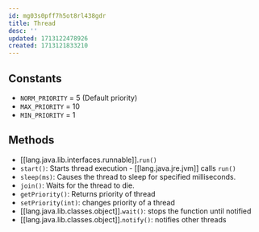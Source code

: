 ```yaml
---
id: mg03s0pff7h5ot8rl438gdr
title: Thread
desc: ''
updated: 1713122478926
created: 1713121833210
---
```



## Constants

- `NORM_PRIORITY` = 5 (Default priority)
- `MAX_PRIORITY` = 10
- `MIN_PRIORITY` = 1


## Methods

- [[lang.java.lib.interfaces.runnable]].`run()`
- `start()`: Starts thread execution - [[lang.java.jre.jvm]] calls `run()`
- `sleep(ms)`: Causes the thread to sleep for specified milliseconds.
- `join()`: Waits for the thread to die.
- `getPriority()`: Returns priority of thread
- `setPriority(int)`: changes priority of a thread
- [[lang.java.lib.classes.object]].`wait()`: stops the function until notified
- [[lang.java.lib.classes.object]].`notify()`: notifies other threads
